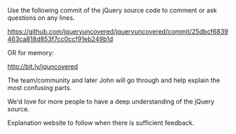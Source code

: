 Use the following commit of the jQuery source code to comment or ask questions on any lines.

https://github.com/jqueryuncovered/jqueryuncovered/commit/25dbcf6839463ca818d853f7cc0ccf91eb249b1d

OR for memory:

http://bit.ly/jquncovered

The team/community and later John will go through and help explain the most confusing parts.

We'd love for more people to have a deep understanding of the jQuery source.

Explanation website to follow when there is sufficient feedback.
